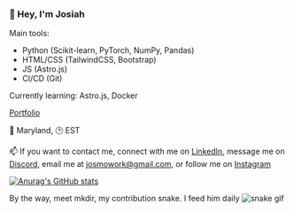 ### 👋 Hey, I'm Josiah

Main tools:
- Python (Scikit-learn, PyTorch, NumPy, Pandas)
- HTML/CSS (TailwindCSS, Bootstrap)
- JS (Astro.js)
- CI/CD (Git)


Currently learning: Astro.js, Docker

[Portfolio](https://portfolio-amber-five-73.vercel.app)

📍 Maryland, 🕑 EST

📫 If you want to contact me, connect with me on [LinkedIn](https://linkedin.com/in/josiah-mo), message me on [Discord](https://discord.com/users/675147870428725268), email me at josmowork@gmail.com, or follow me on [Instagram](https://www.instagram.com/josiah.mo07/?hl=en)



[![Anurag's GitHub stats](https://github-readme-stats.vercel.app/api?username=Necl0)](https://github.com/anuraghazra/github-readme-stats)





By the way, meet mkdir, my contribution snake. I feed him daily
![snake gif](https://github.com/Necloremius/Necloremius/blob/output/github-contribution-grid-snake.gif)




